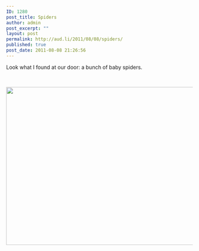 ```yaml
---
ID: 1280
post_title: Spiders
author: admin
post_excerpt: ""
layout: post
permalink: http://aud.li/2011/08/08/spiders/
published: true
post_date: 2011-08-08 21:26:56
---
```

Look what I found at our door: a bunch of baby spiders.

&nbsp;

<a href="http://aud.li/wp-content/uploads/2011/08/Baby-spiders.jpg"><img class="aligncenter size-full wp-image-1281" title="Baby spiders" src="http://aud.li/wp-content/uploads/2011/08/Baby-spiders.jpg" alt="" width="640" height="426" /></a>

&nbsp;